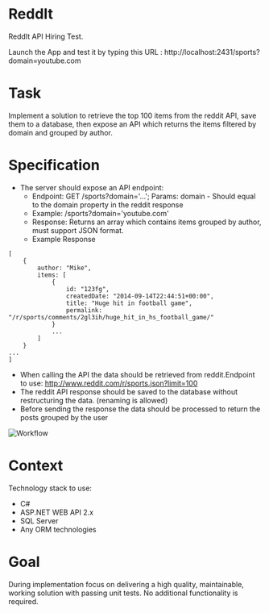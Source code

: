 ReddIt
======

ReddIt API Hiring Test.

Launch the App and test it by typing this URL : http://localhost:2431/sports?domain=youtube.com



# Task
Implement a solution to retrieve the top 100 items from the reddit API, save them to a database, then expose an API which returns the items filtered by domain and grouped by author.

# Specification
+ The server should expose an API endpoint:
  + Endpoint: GET /sports?domain='...'; Params: domain - Should equal to the domain property in the reddit response 
  + Example: /sports?domain='youtube.com'
  + Response: Returns an array which contains items grouped by author, must support JSON format.
  + Example Response
``` 
[
	{
		author: "Mike",
		items: [
			{
				id: "123fg",
				createdDate: "2014-09-14T22:44:51+00:00",
				title: "Huge hit in football game",
				permalink: "/r/sports/comments/2gl3ih/huge_hit_in_hs_football_game/" 
			}
			...
		]	
	}
...
]
```
+ When calling the API the data should be retrieved from reddit.Endpoint to use: http://www.reddit.com/r/sports.json?limit=100
+ The reddit API response should be saved to the database without restructuring the data. (renaming is allowed)
+ Before sending the response the data should be processed to return the posts grouped by the user

![Workflow](http://i.imgur.com/tWSyZKk.png?2 "Workflow")

# Context
Technology stack to use:
+ C#
+ ASP.NET WEB API 2.x
+ SQL Server
+ Any ORM technologies

# Goal
During implementation focus on delivering a high quality, maintainable, working solution with passing unit tests. No additional functionality is required. 
